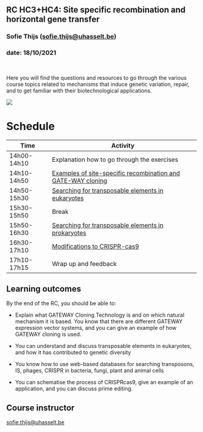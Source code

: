 ## RC HC3+HC4: Site specific recombination and horizontal gene transfer
### Sofie Thijs (sofie.thijs@uhasselt.be)
### date: 18/10/2021


&nbsp;
&nbsp;
&nbsp;


Here you will find the questions and resources to go through the various course topics related to mechanisms that induce genetic variation, repair, and to get familiar with their biotechnological applications.


![](http://www.australasianscience.com.au/sites/default/files/imagecache/article_main_image/DNA_evolution.jpg)</center>


# Schedule
| Time  | Activity |
| ------------- | ------------- |
| 14h00-14h10     | Explanation how to go through the exercises|
| 14h10-14h50   | [Examples of site-specific recombination and GATE-WAY cloning](https://github.com/Sofie8/Course-MOGEN/blob/main/PART1.md)|
| 14h50-15h30   | [Searching for transposable elements in eukaryotes](https://github.com/Sofie8/Course-MOGEN/blob/main/PART2.md)|
| 15h30-15h50   | Break  |
| 15h50-16h30   | [Searching for transposable elements in prokaryotes](https://github.com/Sofie8/Course-MOGEN/blob/main/PART3.md)|
| 16h30-17h10   | [Modifications to CRISPR-cas9](https://github.com/Sofie8/Course-MOGEN/blob/main/PART4.md)|
| 17h10-17h15   | Wrap up and feedback|

## Learning outcomes
By the end of the RC, you should be able to:  

- Explain what GATEWAY Cloning Technology is and on which natural mechanism it is based. You know that there are different GATEWAY expression vector systems, and you can give an example of how GATEWAY cloning is used.  

- You can understand and discuss transposable elements in eukaryotes, and how it has contributed to genetic diversity  

- You know how to use web-based databases for searching transposons, IS, phages, CRISPR in bacteria, fungi, plant and animal cells  

- You can schematise the process of CRISPRcas9, give an example of an application, and you can discuss prime editing.


## Course instructor
sofie.thijs@uhasselt.be
